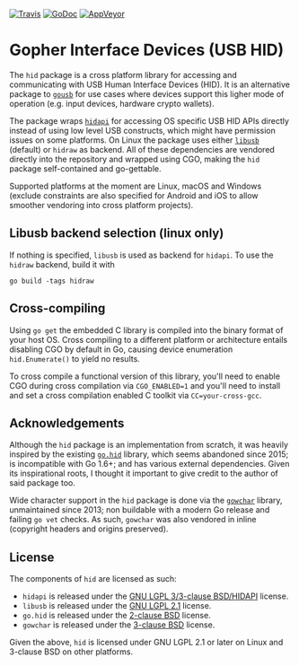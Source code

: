 [![Travis][travisimg]][travisurl]
[![GoDoc][docimg]][docurl]
[![AppVeyor][appveyorimg]][appveyorurl]

[travisimg]:   https://travis-ci.org/bearsh/hid.svg?branch=master
[travisurl]:   https://travis-ci.org/bearsh/hid
[appveyorimg]: https://ci.appveyor.com/api/projects/status/8lngogiq0dhk78hh/branch/master?svg=true
[appveyorurl]: https://ci.appveyor.com/project/bearsh/hid
[docimg]:      https://pkg.go.dev/badge/github.com/bearsh/hid
[docurl]:      https://pkg.go.dev/github.com/bearsh/hid

# Gopher Interface Devices (USB HID)

The `hid` package is a cross platform library for accessing and communicating with USB Human Interface
Devices (HID). It is an alternative package to [`gousb`](https://github.com/karalabe/gousb) for use
cases where devices support this ligher mode of operation (e.g. input devices, hardware crypto wallets).

The package wraps [`hidapi`](https://github.com/libusb/hidapi) for accessing OS specific USB HID APIs
directly instead of using low level USB constructs, which might have permission issues on some platforms.
On Linux the package uses either [`libusb`](https://github.com/libusb/libusb) (default) or `hidraw` as backend.
All of these dependencies are vendored directly into the repository and wrapped using CGO,
making the `hid` package self-contained and go-gettable.

Supported platforms at the moment are Linux, macOS and Windows (exclude constraints are also specified
for Android and iOS to allow smoother vendoring into cross platform projects).

## Libusb backend selection (linux only)

If nothing is specified, `libusb` is used as backend for `hidapi`. To use the `hidraw` backend, build it with
```
go build -tags hidraw
```

## Cross-compiling

Using `go get` the embedded C library is compiled into the binary format of your host OS. Cross compiling to a different platform or architecture entails disabling CGO by default in Go, causing device enumeration `hid.Enumerate()` to yield no results.

To cross compile a functional version of this library, you'll need to enable CGO during cross compilation via `CGO_ENABLED=1` and you'll need to install and set a cross compilation enabled C toolkit via `CC=your-cross-gcc`.

## Acknowledgements

Although the `hid` package is an implementation from scratch, it was heavily inspired by the existing
[`go.hid`](https://github.com/GeertJohan/go.hid) library, which seems abandoned since 2015; is incompatible
with Go 1.6+; and has various external dependencies. Given its inspirational roots, I thought it important
to give credit to the author of said package too.

Wide character support in the `hid` package is done via the [`gowchar`](https://github.com/orofarne/gowchar)
library, unmaintained since 2013; non buildable with a modern Go release and failing `go vet` checks. As
such, `gowchar` was also vendored in inline (copyright headers and origins preserved).

## License

The components of `hid` are licensed as such:

 * `hidapi` is released under the [GNU LGPL 3/3-clause BSD/HIDAPI](https://github.com/libusb/hidapi/blob/master/LICENSE.txt) license.
 * `libusb` is released under the [GNU LGPL 2.1](https://github.com/libusb/libusb/blob/master/COPYING) license.
 * `go.hid` is released under the [2-clause BSD](https://github.com/GeertJohan/go.hid/blob/master/LICENSE) license.
 * `gowchar` is released under the [3-clause BSD](https://github.com/orofarne/gowchar/blob/master/LICENSE) license.

Given the above, `hid` is licensed under GNU LGPL 2.1 or later on Linux and 3-clause BSD on other platforms.
